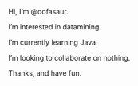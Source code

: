  Hi, I’m @oofasaur.
 
 I’m interested in datamining.
 
 I’m currently learning Java.
 
 I’m looking to collaborate on nothing.

Thanks, and have fun.
